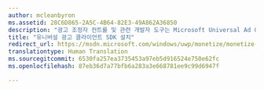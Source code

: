 ```yaml
---
author: mcleanbyron
ms.assetid: 28C6D865-2A5C-4B64-82E3-49A862A36850
description: "광고 조정자 컨트롤 및 관련 개발자 도구는 Microsoft Universal Ad Client SDK에서 사용할 수 있습니다."
title: "유니버설 광고 클라이언트 SDK 설치"
redirect_url: https://msdn.microsoft.com/windows/uwp/monetize/monetize-your-app-with-the-microsoft-store-engagement-and-monetization-sdk
translationtype: Human Translation
ms.sourcegitcommit: 6530fa257ea3735453a97eb5d916524e750e62fc
ms.openlocfilehash: 87eb36d7a77bfb6a283a3e668781ee9c99d6947f

---
```




<!--HONumber=Jun16_HO4-->


